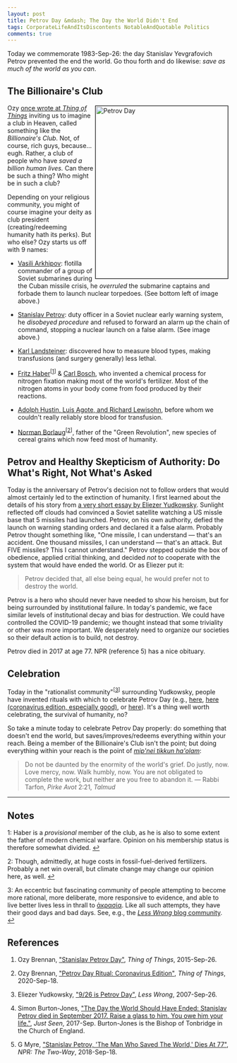 ```yaml
---
layout: post
title: Petrov Day &mdash; The Day the World Didn't End
tags: CorporateLifeAndItsDiscontents NotableAndQuotable Politics
comments: true
---
```


Today we commemorate 1983-Sep-26: the day Stanislav Yevgrafovich Petrov prevented the end the
world.  Go thou forth and do likewise: _save as much of the world as you can_.  

## The Billionaire's Club  

<a href="https://en.wikipedia.org/wiki/Stanislav_Petrov" target="_blank"><img src="{{site.baseurl }}/images/2020-09-26-petrov-day-portrait.jpg" width="300" height="390" alt="Petrov Day" title="Petrov Day" style="float: right; margin: 3px 3px 3px 3px; border: 1px solid #000000;"></a>
Ozy [once wrote at _Thing of Things_](https://thingofthings.wordpress.com/2015/09/26/stanislav-petrov-day/) 
inviting us to imagine a club in Heaven, called something like the _Billionaire's Club_.
Not, of course, rich guys, because... eugh.  Rather, a club of people who have _saved a
billion human lives._  Can there be such a thing?  Who might be in such a club?  

Depending on your religious community, you might of course imagine your deity as club
president (creating/redeeming humanity hath its perks).  But who else?  Ozy starts us off
with 9 names:  

* [Vasili Arkhipov](https://en.wikipedia.org/wiki/Vasili_Arkhipov): flotilla commander of
a group of Soviet submarines during the Cuban missile crisis, he _overruled_ the submarine
captains and forbade them to launch nuclear torpedoes.  (See bottom left of image above.)

* [Stanislav Petrov](https://en.wikipedia.org/wiki/Stanislav_Petrov): duty officer in a
Soviet nuclear early warning system, he _disobeyed procedure_ and refused to forward an
alarm up the chain of command, stopping a nuclear launch on a false alarm.  (See image
above.)  

* [Karl Landsteiner](https://en.wikipedia.org/wiki/Karl_Landsteiner): discovered how to
measure blood types, making transfusions (and surgery generally) less lethal.  

* [Fritz Haber](https://en.wikipedia.org/wiki/Fritz_Haber)<sup id="fn1a">[[1](#fn1)]</sup> &amp; 
[Carl Bosch](https://en.wikipedia.org/wiki/Carl_Bosch), who invented a chemical process
for nitrogen fixation making most of the world's fertilizer.  Most of the nitrogen atoms
in your body come from food produced by their reactions.  

* [Adolph Hustin, Luis Agote, and Richard Lewisohn](https://stanfordbloodcenter.org/a-brief-history-of-blood-transfusion-through-the-years/), 
before whom we couldn't really reliably store blood for transfusion.  

* [Norman Borlaug](https://en.wikipedia.org/wiki/Norman_Borlaug)<sup id="fn2a">[[2](#fn2)]</sup>, 
father of the "Green Revolution", new species of cereal grains which now feed most of humanity.  

## Petrov and Healthy Skepticism of Authority: Do What's Right, Not What's Asked  

Today is the anniversary of Petrov's decision not to follow orders that would almost
certainly led to the extinction of humanity.  I first learned about the details of his
story from 
[a very short essay by Eliezer Yudkowsky](https://www.lesswrong.com/posts/QtyKq4BDyuJ3tysoK/9-26-is-petrov-day).
Sunlight reflected off clouds had convinced a Soviet satellite watching a US missle base
that 5 missiles had launched.  Petrov, on his own authority, defied the launch on warning
standing orders and declared it a false alarm.  Probably Petrov thought something like, "One
missile, I can understand &mdash; that's an accident.  One thousand missiles, I can understand
&mdash; that's an attack.  But FIVE missiles?  This I cannot understand."  Petrov stepped
outside the box of obedience, applied critial thinking, and decided _not_ to cooperate
with the system that would have ended the world.  Or as Eliezer put it:  
> Petrov decided that, all else being equal, he would prefer not to destroy the world.

Petrov is a hero who should never have needed to show his heroism, but for being
surrounded by institutional failure.  In today's pandemic, we face similar levels of
institutional decay and bias for destruction.  We could have controlled the COVID-19 pandemic; we
thought instead that some triviality or other was more important.  We desperately need to organize
our societies so their default action is to build, not destroy.  

Petrov died in 2017 at age 77.  NPR (reference 5) has a nice obituary.  

## Celebration

Today in the "rationalist community"<sup id="fn3a">[[3](#fn3)]</sup> surrounding
Yudkowsky, people have invented rituals with which to celebrate Petrov Day (e.g., 
[here](https://thingofthings.wordpress.com/2020/07/03/petrov-day/),
[here (coronavirus edition, especially good)](https://thingofthings.wordpress.com/2020/09/18/petrov-day-ritual-coronavirus-edition/), or
[here](http://petrovday.com/)).  It's a thing well worth celebrating, the survival of humanity, no?  

So take a minute today to celebrate Petrov Day properly: do something that doesn't end the
world, but saves/improves/redeems everything within your reach.  Being a member of
the Billionaire's Club isn't the point; but doing everything within your reach is the
point of [_mip'nei tikkun ha'olam_](https://en.wikipedia.org/wiki/Tikkun_olam):  
> Do not be daunted by the enormity of the world's grief.  Do justly, now.  Love mercy,
> now.  Walk humbly, now.  You are not obligated to complete the work, but neither are you
> free to abandon it. &mdash; Rabbi Tarfon, _Pirke Avot_ 2:21, _Talmud_

---

## Notes  

<a id="fn1">1</a>: Haber is a _provisional_ member of the club, as he is also to some
extent the father of modern chemical warfare.  Opinion on his membership status is therefore
somewhat divided. [↩](#fn1a)  

<a id="fn2">2</a>: Though, admittedly, at huge costs in fossil-fuel-derived fertilizers.
Probably a net win overall, but climate change may change our opinion here, as well. [↩](#fn2a)  

<a id="fn3">3</a>: An eccentric but fascinating community of people attempting to become
more rational, more deliberate, more responsive to evidence, and able to live better
lives less in thrall to [ἀκρασία](https://en.wikipedia.org/wiki/Akrasia).  Like all such
attempts, they have their good days and bad days.  See, e.g., the 
[_Less Wrong_ blog community](https://www.lesswrong.com/). [↩](#fn3a)  

## References  

1. Ozy Brennan, ["Stanislav Petrov Day"](https://thingofthings.wordpress.com/2015/09/26/stanislav-petrov-day/), _Thing of Things_, 2015-Sep-26.

2. Ozy Brennan, ["Petrov Day Ritual: Coronavirus Edition"](https://thingofthings.wordpress.com/2020/09/18/petrov-day-ritual-coronavirus-edition/), _Thing of Things_, 2020-Sep-18.

3. Eliezer Yudkowsky, ["9/26 is Petrov Day"](https://www.lesswrong.com/posts/QtyKq4BDyuJ3tysoK/9-26-is-petrov-day), _Less Wrong_, 2007-Sep-26.

4. Simon Burton-Jones, ["The Day the World Should Have Ended: Stanislav Petrov died in
   September 2017. Raise a glass to him. You owe him your life."](http://www.simonburton-jones.com/JUST%20SEEN/The%20day%20The%20World%20Should%20Have%20Ended%20SEP2017.html), _Just Seen_, 2017-Sep.  Burton-Jones is the Bishop of Tonbridge in the Church of England.

5. G Myre, ["Stanislav Petrov, 'The Man Who Saved The World,' Dies At 77"](https://www.npr.org/sections/thetwo-way/2017/09/18/551792129/stanislav-petrov-the-man-who-saved-the-world-dies-at-77), _NPR: The Two-Way_, 2018-Sep-18.
